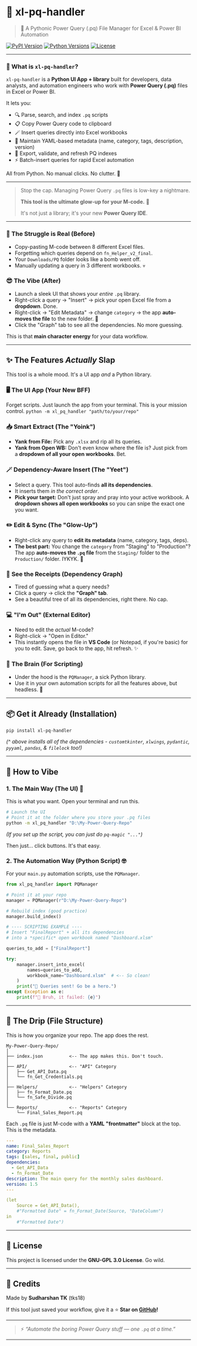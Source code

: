 # 🌈 xl-pq-handler

> 🧩 A Pythonic Power Query (.pq) File Manager for Excel & Power BI Automation

[![PyPI Version](https://img.shields.io/pypi/v/xl-pq-handler.svg?color=4CAF50&logo=python&logoColor=white)](https://pypi.org/project/xl-pq-handler/)
[![Python Versions](https://img.shields.io/pypi/pyversions/xl-pq-handler.svg?color=blue)](https://pypi.org/project/xl-pq-handler/)
[![License](https://img.shields.io/github/license/tks18/xl-pq-handler.svg?color=orange)](LICENSE)

---

### 🧠 What is `xl-pq-handler`?

`xl-pq-handler` is a **Python UI App + library** built for developers, data analysts, and automation engineers who work with **Power Query (.pq)** files in Excel or Power BI.

It lets you:

- 🔍 Parse, search, and index `.pq` scripts
- 📋 Copy Power Query code to clipboard
- 🪄 Insert queries directly into Excel workbooks
- 🧾 Maintain YAML-based metadata (name, category, tags, description, version)
- 🔁 Export, validate, and refresh PQ indexes
- ⚡ Batch-insert queries for rapid Excel automation

All from Python. No manual clicks. No clutter. 🚀

---

> Stop the cap. Managing Power Query `.pq` files is low-key a nightmare.
>
> **This tool is the ultimate glow-up for your M-code.** 💅
>
> It's not just a library; it's your new **Power Query IDE**.

---

### 🫠 The Struggle is Real (Before)

- Copy-pasting M-code between 8 different Excel files.
- Forgetting which queries depend on `fn_Helper_v2_final`.
- Your `Downloads/PQ` folder looks like a bomb went off.
- Manually updating a query in 3 different workbooks. 💀

### 😎 The Vibe (After)

- Launch a sleek UI that shows your _entire_ `.pq` library.
- Right-click a query -\> "Insert" -\> pick your open Excel file from a **dropdown**. Done.
- Right-click -\> "Edit Metadata" -\> change `category` -\> the app **auto-moves the file** to the new folder. 🤯
- Click the "Graph" tab to see all the dependencies. No more guessing.

This is that **main character energy** for your data workflow.

---

## ✨ The Features _Actually_ Slap

This tool is a whole mood. It's a UI app _and_ a Python library.

### 🖥️ **The UI App (Your New BFF)**

Forget scripts. Just launch the app from your terminal. This is your mission control.
`python -m xl_pq_handler "path/to/your/repo"`

### 📥 **Smart Extract (The "Yoink")**

- **Yank from File:** Pick any `.xlsx` and rip all its queries.
- **Yank from Open WB:** Don't even know where the file is? Just pick from a **dropdown of all your open workbooks**. Bet.

### 🪄 **Dependency-Aware Insert (The "Yeet")**

- Select a query. This tool auto-finds **all its dependencies**.
- It inserts them _in the correct order_.
- **Pick your target:** Don't just spray and pray into your active workbook. A **dropdown shows all open workbooks** so you can snipe the exact one you want.

### ✏️ **Edit & Sync (The "Glow-Up")**

- Right-click any query to **edit its metadata** (name, category, tags, deps).
- **The best part:** You change the `category` from "Staging" to "Production"? The app **auto-moves the `.pq` file** from the `Staging/` folder to the `Production/` folder. IYKYK. 🤯

### 🔗 **See the Receipts (Dependency Graph)**

- Tired of guessing what a query needs?
- Click a query -\> click the **"Graph" tab**.
- See a beautiful tree of all its dependencies, right there. No cap.

### 💻 **"I'm Out" (External Editor)**

- Need to edit the _actual_ M-code?
- Right-click -\> "Open in Editor."
- This instantly opens the file in **VS Code** (or Notepad, if you're basic) for you to edit. Save, go back to the app, hit refresh. ✨

### 🧠 **The Brain (For Scripting)**

- Under the hood is the `PQManager`, a sick Python library.
- Use it in your own automation scripts for all the features above, but headless. 🤖

---

## 📦 Get it Already (Installation)

```bash
pip install xl-pq-handler
```

_(^ above installs all of the dependencies - `customtkinter`, `xlwings`, `pydantic`, `pyyaml`, `pandas`, & `filelock` too\!)_

---

## 🚀 How to Vibe

### 1\. The Main Way (The UI) 💅

This is what you want. Open your terminal and run this.

```bash
# Launch the UI
# Point it at the folder where you store your .pq files
python -m xl_pq_handler "D:\My-Power-Query-Repo"
```

_(If you set up the script, you can just do `pq-magic "..."`)_

Then just... click buttons. It's that easy.

### 2\. The Automation Way (Python Script) 🤓

For your `main.py` automation scripts, use the `PQManager`.

```python
from xl_pq_handler import PQManager

# Point it at your repo
manager = PQManager(r"D:\My-Power-Query-Repo")

# Rebuild index (good practice)
manager.build_index()

# ---- SCRIPTING EXAMPLE ----
# Insert "FinalReport" + all its dependencies
# into a *specific* open workbook named "Dashboard.xlsm"

queries_to_add = ["FinalReport"]

try:
    manager.insert_into_excel(
        names=queries_to_add,
        workbook_name="Dashboard.xlsm"  # <-- So clean!
    )
    print("🚀 Queries sent! Go be a hero.")
except Exception as e:
    print(f"😬 Bruh, it failed: {e}")
```

---

## 📁 The Drip (File Structure)

This is how you organize your repo. The app does the rest.

```
My-Power-Query-Repo/
│
├── index.json          <-- The app makes this. Don't touch.
│
├── API/                <-- "API" Category
│   ├── Get_API_Data.pq
│   └── fn_Get_Credentials.pq
│
├── Helpers/            <-- "Helpers" Category
│   ├── fn_Format_Date.pq
│   └── fn_Safe_Divide.pq
│
└── Reports/            <-- "Reports" Category
    └── Final_Sales_Report.pq
```

Each `.pq` file is just M-code with a **YAML "frontmatter"** block at the top. This is the metadata.

```yaml
---
name: Final_Sales_Report
category: Reports
tags: [sales, final, public]
dependencies:
  - Get_API_Data
  - fn_Format_Date
description: The main query for the monthly sales dashboard.
version: 1.5
---

(let
    Source = Get_API_Data(),
    #"Formatted Date" = fn_Format_Date(Source, "DateColumn")
in
    #"Formatted Date")

```

---

## 📜 License

This project is licensed under the **GNU-GPL 3.0 License**. Go wild.

---

## 💚 Credits

Made by **Sudharshan TK** (tks18)

If this tool just saved your workflow, give it a ⭐ **Star on [GitHub](https://github.com/tks18/xl-pq-handler)\!**

---

> ⚡ _“Automate the boring Power Query stuff — one `.pq` at a time.”_

---
